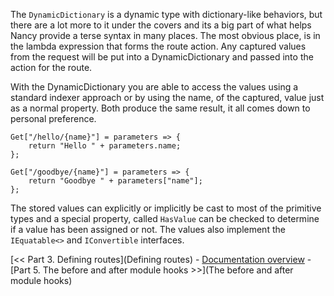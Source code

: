 The `DynamicDictionary` is a dynamic type with dictionary-like behaviors, but there are a lot more to it under the covers and its a big part of what helps Nancy provide a terse syntax in many places. The most obvious place, is in the lambda expression that forms the route action. Any captured values from the request will be put into a DynamicDictionary and passed into the action for the route.

With the DynamicDictionary you are able to access the values using a standard indexer approach or by using the name, of the captured, value just as a normal property. Both produce the same result, it all comes down to personal preference.

    Get["/hello/{name}"] = parameters => {
        return "Hello " + parameters.name;
    };

    Get["/goodbye/{name}"] = parameters => {
        return "Goodbye " + parameters["name"];
    };
	
The stored values can explicitly or implicitly be cast to most of the primitive types and a special property, called `HasValue` can be checked to determine if a value has been assigned or not. The values also implement the `IEquatable<>` and `IConvertible` interfaces.

[<< Part 3. Defining routes](Defining routes) - [Documentation overview](Documentation) - [Part 5. The before and after module hooks >>](The before and after module hooks)